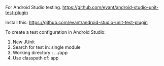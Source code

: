 For Android Studio testing. https://github.com/evant/android-studio-unit-test-plugin

Install this: https://github.com/evant/android-studio-unit-test-plugin

To create a test configuration in Android Studio:

1. New JUnit 
2. Search for test in: single module
3. Working directory : .../app
4. Use classpath of: app
